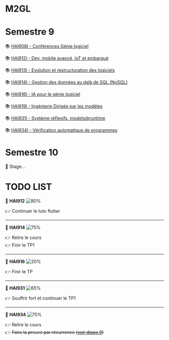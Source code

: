 # M2GL

# Semestre 9

:books: [HAI908I - Conférences Génie logiciel](./HAI908I "HAI908I courses")

:books: [HAI912I - Dev. mobile avancé, IoT et embarqué](./HAI912I "HAI912I courses")

:books: [HAI913I - Evolution et restructuration des logiciels](./HAI913I "HAI913I courses")

:books: [HAI914I - Gestion des données au delà de SQL (NoSQL)](./HAI914I "HAI914I courses")

:books: [HAI916I - IA pour le génie logiciel](./HAI916I "HAI916 courses")

:books: [HAI919I - Ingénierie Dirigée par les modèles](./HAI919I "HAI919I courses")

:books: [HAI931I - Système réflexifs, models@runtime](./HAI931I "HAI931I courses")

:books: [HAI934I - Vérification automatique de programmes](./HAI934I "HAI934I courses")

# Semestre 10

🚧 Stage...

# TODO LIST

🚩 **HAI912** ![80%](https://progress-bar.dev/80)

👉 Continuer le tuto flutter

<hr>

🚩 **HAI914** ![75%](https://progress-bar.dev/75)

👉 Relire le cours  
👉 Finir le TP1

<hr>

🚩 **HAI916** ![20%](https://progress-bar.dev/20)

👉 Finir le TP

<hr>

🚩 **HAI931** ![65%](https://progress-bar.dev/65)

👉 Souffrir fort et continuer le TP1 

<hr>

🚩 **HAI934** ![75%](https://progress-bar.dev/75)

👉 Relire le cours  
👉 ~~Faire la preuve par récurrence ([voir diapo 9](./HAI934I/cours/intro.pdf))~~